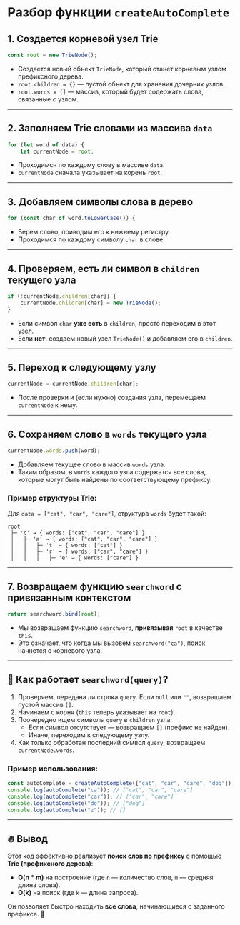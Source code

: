 # Разбор функции `createAutoComplete`

## 1. Создается корневой узел Trie

```js
const root = new TrieNode();
```

- Создается новый объект `TrieNode`, который станет корневым узлом префиксного дерева.
- `root.children = {}` — пустой объект для хранения дочерних узлов.
- `root.words = []` — массив, который будет содержать слова, связанные с узлом.

---

## 2. Заполняем Trie словами из массива `data`

```js
for (let word of data) {
    let currentNode = root;
```

- Проходимся по каждому слову в массиве `data`.
- `currentNode` сначала указывает на корень `root`.

---

## 3. Добавляем символы слова в дерево

```js
for (const char of word.toLowerCase()) {
```

- Берем слово, приводим его к нижнему регистру.
- Проходимся по каждому символу `char` в слове.

---

## 4. Проверяем, есть ли символ в `children` текущего узла

```js
if (!currentNode.children[char]) {
    currentNode.children[char] = new TrieNode();
}
```

- Если символ `char` **уже есть** в `children`, просто переходим в этот узел.
- Если **нет**, создаем новый узел `TrieNode()` и добавляем его в `children`.

---

## 5. Переход к следующему узлу

```js
currentNode = currentNode.children[char];
```

- После проверки и (если нужно) создания узла, перемещаем `currentNode` к нему.

---

## 6. Сохраняем слово в `words` текущего узла

```js
currentNode.words.push(word);
```

- Добавляем текущее слово в массив `words` узла.
- Таким образом, в `words` каждого узла содержатся все слова, которые могут быть найдены по соответствующему префиксу.

### Пример структуры Trie:

Для `data = ["cat", "car", "care"]`, структура `words` будет такой:

```
root
 ├─ 'c' → { words: ["cat", "car", "care"] }
 │   ├─ 'a' → { words: ["cat", "car", "care"] }
 │   │   ├─ 't' → { words: ["cat"] }
 │   │   ├─ 'r' → { words: ["car", "care"] }
 │   │   │   ├─ 'e' → { words: ["care"] }
```

---

## 7. Возвращаем функцию `searchword` с привязанным контекстом

```js
return searchword.bind(root);
```

- Мы возвращаем функцию `searchword`, **привязывая** `root` в качестве `this`.
- Это означает, что когда мы вызовем `searchword("ca")`, поиск начнется с корневого узла.

---

## 🔎 Как работает `searchword(query)`?

1. Проверяем, передана ли строка `query`. Если `null` или `""`, возвращаем пустой массив `[]`.
2. Начинаем с корня (`this` теперь указывает на `root`).
3. Поочередно ищем символы `query` в `children` узла:
   - Если символ отсутствует — возвращаем `[]` (префикс не найден).
   - Иначе, переходим к следующему узлу.
4. Как только обработан последний символ `query`, возвращаем `currentNode.words`.

### Пример использования:

```js
const autoComplete = createAutoComplete(["cat", "car", "care", "dog"]);
console.log(autoComplete("ca")); // ["cat", "car", "care"]
console.log(autoComplete("car")); // ["car", "care"]
console.log(autoComplete("do")); // ["dog"]
console.log(autoComplete("z")); // []
```

---

## 🔥 Вывод

Этот код эффективно реализует **поиск слов по префиксу** с помощью **Trie (префиксного дерева)**:

- **O(n * m)** на построение (где `n` — количество слов, `m` — средняя длина слова).
- **O(k)** на поиск (где `k` — длина запроса).

Он позволяет быстро находить **все слова**, начинающиеся с заданного префикса. 🚀

